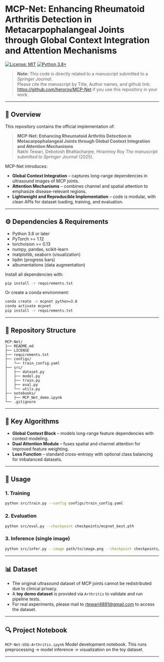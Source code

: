 # MCP-Net: Enhancing Rheumatoid Arthritis Detection in Metacarpophalangeal Joints through Global Context Integration and Attention Mechanisms

[![License: MIT](https://img.shields.io/badge/License-MIT-yellow.svg)](LICENSE)
[![Python 3.8+](https://img.shields.io/badge/python-3.8%2B-blue.svg)](https://www.python.org/)

> **Note:** This code is directly related to a manuscript submitted to a *Springer Journal*.  
> Please cite the manuscript by Title, Author names, and github link: https://github.com/heroroy/MCP-Net if you use this repository in your work.

---

## 📖 Overview

This repository contains the official implementation of:

> **MCP-Net: Enhancing Rheumatoid Arthritis Detection in Metacarpophalangeal Joints through Global Context Integration and Attention Mechanisms**  
> Rakhi Tewari, Debotosh Bhattacharjee, Hiranmoy Roy *The manuscript submitted to Springer Journal* (2025).

MCP-Net introduces:
- **Global Context Integration** – captures long-range dependencies in ultrasound images of MCP joints.  
- **Attention Mechanisms** – combines channel and spatial attention to emphasize disease-relevant regions.  
- **Lightweight and Reproducible Implementation** – code is modular, with clean APIs for dataset loading, training, and evaluation.

---

## ⚙️ Dependencies & Requirements

- Python 3.8 or later  
- PyTorch >= 1.12  
- torchvision >= 0.13  
- numpy, pandas, scikit-learn  
- matplotlib, seaborn (visualization)  
- tqdm (progress bars)  
- albumentations (data augmentation)  

Install all dependencies with:

```bash
pip install -r requirements.txt
````

Or create a conda environment:

```bash
conda create -n mcpnet python=3.8
conda activate mcpnet
pip install -r requirements.txt
```

---

## 📂 Repository Structure

```
MCP-Net/
├── README.md
├── LICENSE
├── requirements.txt
├── configs/
│   └── train_config.yaml
├── src/
│   ├── dataset.py
│   ├── model.py
│   ├── train.py
│   ├── eval.py
│   └── utils.py
├── notebooks/
│   ├── MCP_Net_demo.ipynb
└── .gitignore
```

---

## 🧩 Key Algorithms

* **Global Context Block** – models long-range feature dependencies with context modeling.
* **Dual Attention Module** – fuses spatial and channel attention for improved feature weighting.
* **Loss Function** – standard cross-entropy with optional class balancing for imbalanced datasets.

---

## 🚀 Usage

### 1. Training

```bash
python src/train.py --config configs/train_config.yaml
```

### 2. Evaluation

```bash
python src/eval.py --checkpoint checkpoints/mcpnet_best.pth
```

### 3. Inference (single image)

```bash
python src/infer.py --image path/to/image.png --checkpoint checkpoints/mcpnet_best.pth
```

---

## 📊 Dataset

* The original ultrasound dataset of MCP joints cannot be redistributed due to clinical privacy.
* A **toy demo dataset** is provided via `Arthritis` to validate and run pipeline tests.
* For real experiments, please mail to rtewari4891@gmail.com to access the dataset.

---

## 🔍 Project Notebook

`MCP-Net-USG-Arthritis.ipynb` Model development notebook. This runs preprocessing → model inference → visualization on the toy dataset.

---

